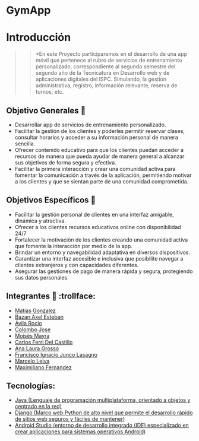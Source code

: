 # GymApp

# Introducción
>>*En este Proyecto participaremos en el desarrollo de una app móvil que pertenece al rubro de servicios de entrenamiento personalizado, correspondiente al segundo semestre del segundo año de la Tecnicatura en Desarrollo web y de aplicaciones digitales del ISPC. Simulando, la gestión administrativa, registro, información relevante, reserva de turnos, etc.

## Objetivo Generales :dart:

- Desarrollar app de servicios de entrenamiento personalizado.
-	Facilitar la gestión de los clientes y poderles permitir reservar clases, consultar horarios y acceder a su información personal de manera sencilla.
-	Ofrecer contenido educativo para que los clientes puedan acceder a recursos de manera que pueda ayudar de manera general a alcanzar sus objetivos de forma segura y efectiva.
-	Facilitar la primera interacción y crear una comunidad activa para fomentar la comunicación a través de la aplicación, permitiendo motivar a los clientes y que se sientan parte de una comunidad comprometida.


## Objetivos Específicos :dart:

-	Facilitar la gestión personal de clientes en una interfaz amigable, dinámica y atractiva. 
-	Ofrecer a los clientes recursos educativos online con disponibilidad 24/7
-	Fortalecer la motivación de los clientes creando una comunidad activa que fomente la interacción por medio de la app.
-	Brindar un entorno y navegabilidad adaptativa en diversos dispositivos.
-	Garantizar una interfaz accesible e inclusiva que posibilite navegar a clientes extranjeros y con capacidades diferentes.
-	Asegurar las gestiones de pago de manera rápida y segura, protegiendo sus datos personales.


## Integrantes  🦈 :trollface:

- [Matías Gonzalez](https://github.com/MatiasGonzalez1)
- [Bazan Axel Esteban](https://github.com/AxelBazan98)
- [Ávila Rocío](https://github.com/rocioAvila)
- [Colombo Jose](https://github.com/josecolombotk)
- [Moisés Mayra](https://github.com/Mayri1)
- [Carlos Ferri Del Castillo](https://github.com/Carlos-Ferri-Del-Castillo)
- [Ana Laura Grosso](https://github.com/Laurix86)
- [Francisco Ignacio Junco Lasagno](https://github.com/FranJL075)
- [Marcelo Leiva](https://github.com/leivahm)
- [Maximiliano Fernandez](https://github.com/lanusroots)



## Tecnologías:

- [Java (Lenguaje de programación multiplataforma, orientado a objetos y centrado en la red)]((https://docs.oracle.com/en/java/))
- [Django (Marco web Python de alto nivel que permite el desarrollo rápido de sitios web seguros y fáciles de mantener)](https://www.djangoproject.com/)
- [Android Studio (entorno de desarrollo integrado (IDE) especializado en crear aplicaciones para sistemas operativos Android)](https://developer.android.com/?hl=es-419)


